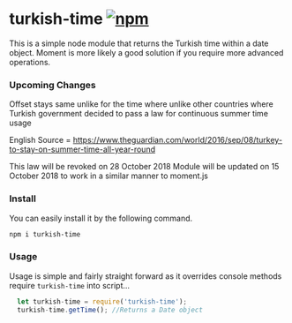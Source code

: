 # turkish-time [![npm](https://img.shields.io/npm/v/turkish-time.svg?style=flat-square)](https://www.npmjs.com/package/turkish-time)

This is a simple node module that returns the Turkish time within a date object.
Moment is more likely a good solution if you require more advanced operations.

### Upcoming Changes

Offset stays same unlike for the time where unlike other countries where Turkish government decided to pass a law for continuous summer time usage
  
English Source = https://www.theguardian.com/world/2016/sep/08/turkey-to-stay-on-summer-time-all-year-round

This law will be revoked on 28 October 2018
Module will be updated on 15 October 2018 to work in a similar manner to moment.js

### Install

You can easily install it by the following command.

```bash
npm i turkish-time
```

### Usage

Usage is simple and fairly straight forward as it overrides console methods
require `turkish-time` into script...

```javascript
  let turkish-time = require('turkish-time');
  turkish-time.getTime(); //Returns a Date object
```
